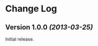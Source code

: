 Change Log
==========


Version 1.0.0 *(2013-03-25)*
----------------------------

Initial release.
